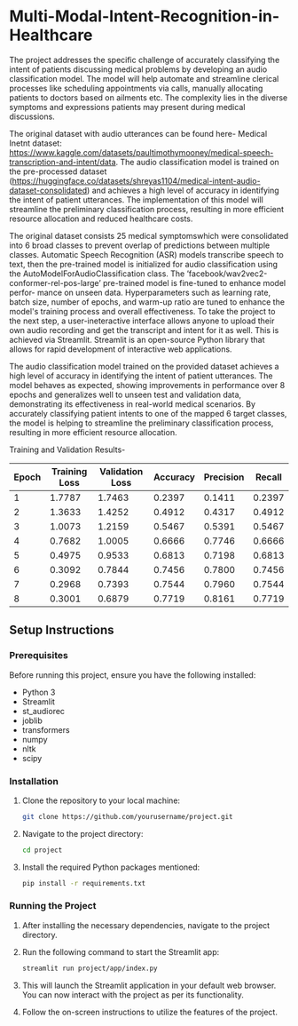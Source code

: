 # Multi-Modal-Intent-Recognition-in-Healthcare
The project addresses the specific challenge of accurately classifying the intent of patients discussing medical problems by developing an audio classification model. The model will help automate and streamline clerical processes like scheduling appointments via calls, manually allocating patients to doctors based on ailments etc. The complexity lies in the diverse symptoms and expressions patients may present during medical discussions.

The original dataset with audio utterances can be found here- Medical Inetnt dataset: https://www.kaggle.com/datasets/paultimothymooney/medical-speech-transcription-and-intent/data. The audio classification model is trained on the pre-processed dataset (https://huggingface.co/datasets/shreyas1104/medical-intent-audio-dataset-consolidated) and achieves a high level of accuracy in identifying the intent of patient utterances. The implementation of this model will streamline the preliminary classification process, resulting in more efficient resource allocation and reduced healthcare costs.

The original dataset consists 25 medical symptomswhich were consolidated into 6 broad classes to prevent overlap of predictions between multiple classes. Automatic Speech Recognition (ASR) models transcribe speech to text, then the pre-trained model is initialized for audio classification using the AutoModelForAudioClassification class. The ’facebook/wav2vec2-conformer-rel-pos-large’ pre-trained model is fine-tuned to enhance model perfor- mance on unseen data. Hyperparameters such as learning rate, batch size, number of epochs, and warm-up ratio are tuned to enhance the model's training process and overall effectiveness. To take the project to the next step, a user-ineteractive interface allows anyone to upload their own audio recording and get the transcript and intent for it as well. This is achieved via Streamlit. Streamlit is an open-source Python library that allows for rapid development of interactive web applications.

The audio classification model trained on the provided dataset achieves a high level of accuracy in identifying the intent of patient utterances. The model behaves as expected, showing improvements in performance over 8 epochs and generalizes well to unseen test and validation data, demonstrating its effectiveness in real-world medical scenarios. By accurately classifying patient intents to one of the mapped 6 target classes, the model is helping to streamline the preliminary classification process, resulting in more efficient resource allocation.

Training and Validation Results-

| Epoch | Training Loss | Validation Loss | Accuracy | Precision | Recall |
|-------|---------------|-----------------|----------|-----------|--------|
| 1     | 1.7787        | 1.7463          | 0.2397   | 0.1411    | 0.2397 |
| 2     | 1.3633        | 1.4252          | 0.4912   | 0.4317    | 0.4912 |
| 3     | 1.0073        | 1.2159          | 0.5467   | 0.5391    | 0.5467 |
| 4     | 0.7682        | 1.0005          | 0.6666   | 0.7746    | 0.6666 |
| 5     | 0.4975        | 0.9533          | 0.6813   | 0.7198    | 0.6813 |
| 6     | 0.3092        | 0.7844          | 0.7456   | 0.7800    | 0.7456 |
| 7     | 0.2968        | 0.7393          | 0.7544   | 0.7960    | 0.7544 |
| 8     | 0.3001        | 0.6879          | 0.7719   | 0.8161    | 0.7719 |



## Setup Instructions

### Prerequisites

Before running this project, ensure you have the following installed:

- Python 3
- Streamlit
- st_audiorec
- joblib
- transformers
- numpy
- nltk
- scipy

### Installation

1. Clone the repository to your local machine:

    ```bash
    git clone https://github.com/yourusername/project.git
    ```

2. Navigate to the project directory:

    ```bash
    cd project
    ```

3. Install the required Python packages mentioned:
    ```bash
    pip install -r requirements.txt
    ```

### Running the Project

1. After installing the necessary dependencies, navigate to the project directory.

2. Run the following command to start the Streamlit app:

    ```bash
    streamlit run project/app/index.py
    ```

3. This will launch the Streamlit application in your default web browser. You can now interact with the project as per its functionality.

4. Follow the on-screen instructions to utilize the features of the project.



